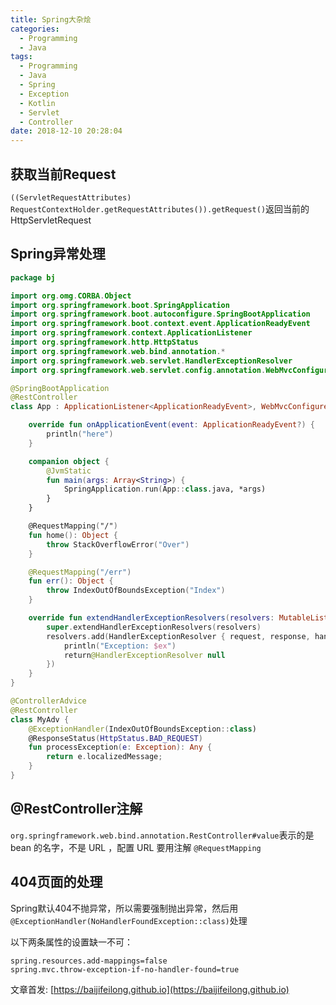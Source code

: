 ```yaml
---
title: Spring大杂烩
categories:
  - Programming
  - Java
tags:
  - Programming
  - Java
  - Spring
  - Exception
  - Kotlin
  - Servlet
  - Controller
date: 2018-12-10 20:28:04
---
```


## 获取当前Request

`((ServletRequestAttributes) RequestContextHolder.getRequestAttributes()).getRequest()`返回当前的HttpServletRequest

<!--more-->

## Spring异常处理

```kotlin
package bj

import org.omg.CORBA.Object
import org.springframework.boot.SpringApplication
import org.springframework.boot.autoconfigure.SpringBootApplication
import org.springframework.boot.context.event.ApplicationReadyEvent
import org.springframework.context.ApplicationListener
import org.springframework.http.HttpStatus
import org.springframework.web.bind.annotation.*
import org.springframework.web.servlet.HandlerExceptionResolver
import org.springframework.web.servlet.config.annotation.WebMvcConfigurer

@SpringBootApplication
@RestController
class App : ApplicationListener<ApplicationReadyEvent>, WebMvcConfigurer {

    override fun onApplicationEvent(event: ApplicationReadyEvent?) {
        println("here")
    }

    companion object {
        @JvmStatic
        fun main(args: Array<String>) {
            SpringApplication.run(App::class.java, *args)
        }
    }

    @RequestMapping("/")
    fun home(): Object {
        throw StackOverflowError("Over")
    }

    @RequestMapping("/err")
    fun err(): Object {
        throw IndexOutOfBoundsException("Index")
    }

    override fun extendHandlerExceptionResolvers(resolvers: MutableList<HandlerExceptionResolver>) {
        super.extendHandlerExceptionResolvers(resolvers)
        resolvers.add(HandlerExceptionResolver { request, response, handler, ex ->
            println("Exception: $ex")
            return@HandlerExceptionResolver null
        })
    }
}

@ControllerAdvice
@RestController
class MyAdv {
    @ExceptionHandler(IndexOutOfBoundsException::class)
    @ResponseStatus(HttpStatus.BAD_REQUEST)
    fun processException(e: Exception): Any {
        return e.localizedMessage;
    }
}
```

## @RestController注解

`org.springframework.web.bind.annotation.RestController#value`表示的是 bean 的名字，不是 URL ，配置 URL 要用注解 `@RequestMapping`

## 404页面的处理

Spring默认404不抛异常，所以需要强制抛出异常，然后用`@ExceptionHandler(NoHandlerFoundException::class)`处理


以下两条属性的设置缺一不可：

```properties
spring.resources.add-mappings=false
spring.mvc.throw-exception-if-no-handler-found=true
```

文章首发: [https://baijifeilong.github.io](https://baijifeilong.github.io)
